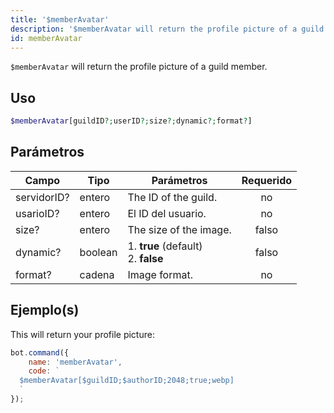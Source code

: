 ```yaml
---
title: '$memberAvatar'
description: '$memberAvatar will return the profile picture of a guild member.'
id: memberAvatar
---
```


`$memberAvatar` will return the profile picture of a guild member.

## Uso

```php
$memberAvatar[guildID?;userID?;size?;dynamic?;format?]
```

## Parámetros

| Campo       | Tipo    | Parámetros                                      | Requerido |
| ----------- | ------- | ----------------------------------------------- |:---------:|
| servidorID? | entero  | The ID of the guild.                            |    no     |
| usarioID?   | entero  | El ID del usuario.                              |    no     |
| size?       | entero  | The size of the image.                          |   falso   |
| dynamic?    | boolean | 1. **true** (default) <br /> 2. **false** |   falso   |
| format?     | cadena  | Image format.                                   |    no     |

## Ejemplo(s)

This will return your profile picture:

```javascript
bot.command({
    name: 'memberAvatar',
    code: `
  $memberAvatar[$guildID;$authorID;2048;true;webp]
  `
});
```
